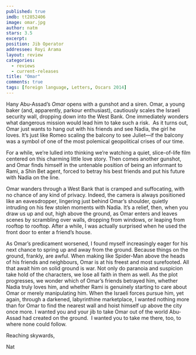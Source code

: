 ```yaml
---
published: true
imdb: tt2852406
image: omar.jpg
author: natm
stars: 3.5
excerpt: 
position: Jib Operator
addressee: Royi Arama
layout: review
categories: 
  - reviews
  - current-releases
title: "Omar"
comments: true
tags: [foreign language, Letters, Oscars 2014]
---
```

<p>Hany Abu-Assad&rsquo;s <em>Omar</em> opens with a gunshot and a siren. Omar, a young baker (and, apparently, parkour enthusiast), cautiously scales the Israeli security wall, dropping down into the West Bank. One immediately wonders what dangerous mission would lead him to take such a risk.&nbsp; As it turns out, Omar just wants to hang out with his friends and see Nadia, the girl he loves. It&rsquo;s just like Romeo scaling the balcony to see Juliet&mdash;if the balcony was a symbol of one of the most polemical geopolitical crises of our time.</p>
<p>For a while, we&rsquo;re lulled into thinking we&rsquo;re watching a quiet, slice-of-life film centered on this charming little love story. Then comes another gunshot, and Omar finds himself in the untenable position of being an informant to Rami, a Shin Bet agent, forced to betray his best friends and put his future with Nadia on the line.</p>
<p>Omar wanders through a West Bank that is cramped and suffocating, with no chance of any kind of privacy. Indeed, the camera is always positioned like an eavesdropper, lingering just behind Omar&rsquo;s shoulder, quietly intruding on his few stolen moments with Nadia. It&rsquo;s a relief, then, when you draw us up and out, high above the ground, as Omar enters and leaves scenes by scrambling over walls, dropping from windows, or leaping from rooftop to rooftop. After a while, I was actually surprised when he used the front door to enter a friend&rsquo;s house. &nbsp;</p>
<p>As Omar&rsquo;s predicament worsened, I found myself increasingly eager for his next chance to spring up and away from the ground. Because things on the ground, frankly, are awful. When making like Spider-Man above the heads of his friends and neighbours, Omar is at his freest and most surefooted. All that await him on solid ground is war. Not only do paranoia and suspicion take hold of the characters, we lose all faith in them as well. As the plot progresses, we wonder which of Omar&rsquo;s friends betrayed him, whether Nadia truly loves him, and whether Rami is genuinely starting to care about Omar or merely manipulating him. When the Israeli forces pursue him, yet again, through a darkened, labyrinthine marketplace, I wanted nothing more than for Omar to find the nearest wall and hoist himself up above the city once more. I wanted you and your jib to take Omar out of the world Abu-Assad had created on the ground.&nbsp; I wanted you to take me there, too, to where none could follow. &nbsp;</p>
<p>Reaching skywards,</p>
<p>Nat</p>